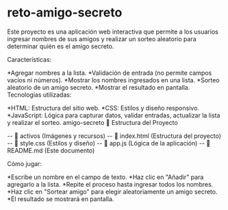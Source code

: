 # reto-amigo-secreto

Este proyecto es una aplicación web interactiva que permite a los usuarios ingresar nombres de sus amigos y realizar un sorteo aleatorio para determinar quién es el amigo secreto.

Características:

*Agregar nombres a la lista.
*Validación de entrada (no permite campos vacíos ni números).
*Mostrar los nombres ingresados en una lista.
*Sorteo aleatorio de un amigo secreto.
*Mostrar el resultado en pantalla.
Tecnologías utilizadas:

*HTML: Estructura del sitio web.
*CSS: Estilos y diseño responsivo.
*JavaScript: Lógica para capturar datos, validar entradas, actualizar la lista y realizar el sorteo.
 amigo-secreto
📂 Estructura del Proyecto

-- 📂 activos (Imágenes y recursos) -- 📜 index.html (Estructura del proyecto) -- 📜 style.css (Estilos y diseño) -- 📜 app.js (Lógica de la aplicación) -- 📜 README.md (Este documento)

Cómo jugar:

*Escribe un nombre en el campo de texto. *Haz clic en "Añadir" para agregarlo a la lista. *Repite el proceso hasta ingresar todos los nombres. *Haz clic en "Sortear amigo" para elegir aleatoriamente un amigo secreto. *El resultado se mostrará en pantalla.
